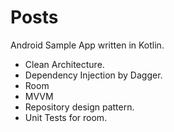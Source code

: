 # Posts
Android Sample App written in Kotlin.


- Clean Architecture.
- Dependency Injection by Dagger.
- Room
- MVVM
- Repository design pattern.
- Unit Tests for room.

